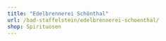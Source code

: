 ```yaml
---
title: "Edelbrennerei Schönthal"
url: /bad-staffelstein/edelbrennerei-schoenthal/
shop: Spirituosen
---
```

